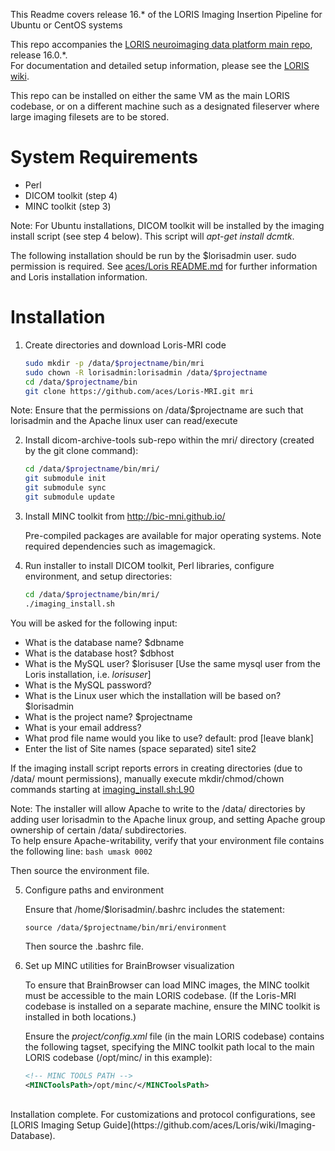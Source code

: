 This Readme covers release 16.* of the LORIS Imaging Insertion Pipeline for Ubuntu or CentOS systems

This repo accompanies the [LORIS neuroimaging data platform main repo](https://github.com/aces/Loris)</b>, release 16.0.*.<br>
For documentation and detailed setup information, please see the [LORIS wiki](https://github.com/aces/Loris/wiki/Imaging-Database)</b>.

This repo can be installed on either the same VM as the main LORIS codebase, or on a different machine such as a designated fileserver where large imaging filesets are to be stored. 

# System Requirements
 * Perl
 * DICOM toolkit (step 4)
 * MINC toolkit (step 3)

Note: For Ubuntu installations, DICOM toolkit will be installed by the imaging install script (see step 4 below). This script will _apt-get install dcmtk_.   

The following installation should be run by the $lorisadmin user. sudo permission is required.
See [aces/Loris README.md](https://github.com/aces/loris) for further information and Loris installation information. 

# Installation

1. Create directories and download Loris-MRI code

   ```bash
   sudo mkdir -p /data/$projectname/bin/mri
   sudo chown -R lorisadmin:lorisadmin /data/$projectname
   cd /data/$projectname/bin
   git clone https://github.com/aces/Loris-MRI.git mri
   ```

  Note: Ensure that the permissions on /data/$projectname are such that lorisadmin and the Apache linux user can read/execute
   
2. Install dicom-archive-tools sub-repo within the mri/ directory (created by the git clone command):

   ```bash
   cd /data/$projectname/bin/mri/
   git submodule init
   git submodule sync
   git submodule update
   ```

3. Install MINC toolkit from http://bic-mni.github.io/ 

   Pre-compiled packages are available for major operating systems. Note required dependencies such as imagemagick.

4. Run installer to install DICOM toolkit, Perl libraries, configure environment, and setup directories:

   ```bash 
   cd /data/$projectname/bin/mri/
   ./imaging_install.sh
   ```

  You will be asked for the following input: 

 * What is the database name? $dbname
 * What is the database host? $dbhost
 * What is the MySQL user? $lorisuser [Use the same mysql user from the Loris installation, i.e. _lorisuser_]
 * What is the MySQL password? 
 * What is the Linux user which the installation will be based on? $lorisadmin
 * What is the project name? $projectname
 * What is your email address? 
 * What prod file name would you like to use? default: prod  [leave blank]
 * Enter the list of Site names (space separated) site1 site2

  If the imaging install script reports errors in creating directories (due to /data/ mount permissions), manually execute mkdir/chmod/chown commands starting at [imaging_install.sh:L90](https://github.com/aces/Loris-MRI/blob/16.0-dev/imaging_install.sh#L90)

  Note: The installer will allow Apache to write to the /data/ directories by adding user lorisadmin to the Apache linux group, and setting Apache group ownership of certain /data/ subdirectories.  
  To help ensure Apache-writability, verify that your environment file contains the following line:
    ```bash
    umask 0002
    ```

   Then source the environment file.   

5. Configure paths and environment

   Ensure that /home/$lorisadmin/.bashrc includes the statement: 

   ```source /data/$projectname/bin/mri/environment```

   Then source the .bashrc file.   

6. Set up MINC utilities for BrainBrowser visualization

   To ensure that BrainBrowser can load MINC images, the MINC toolkit must be accessible to the main LORIS codebase.
   (If the Loris-MRI codebase is installed on a separate machine, ensure the MINC toolkit is installed in both locations.)

   Ensure the _project/config.xml_ file (in the main LORIS codebase) contains the following tagset, specifying the MINC toolkit path local to the main LORIS codebase (/opt/minc/ in this example):


   ```xml
   <!-- MINC TOOLS PATH -->
   <MINCToolsPath>/opt/minc/</MINCToolsPath>
   ```

<br>
   Installation complete. For customizations and protocol configurations, see [LORIS Imaging Setup Guide](https://github.com/aces/Loris/wiki/Imaging-Database).

